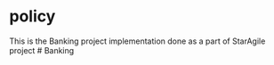# policy
This is the Banking project implementation done as a part of StarAgile project
#   B a n k i n g  
 